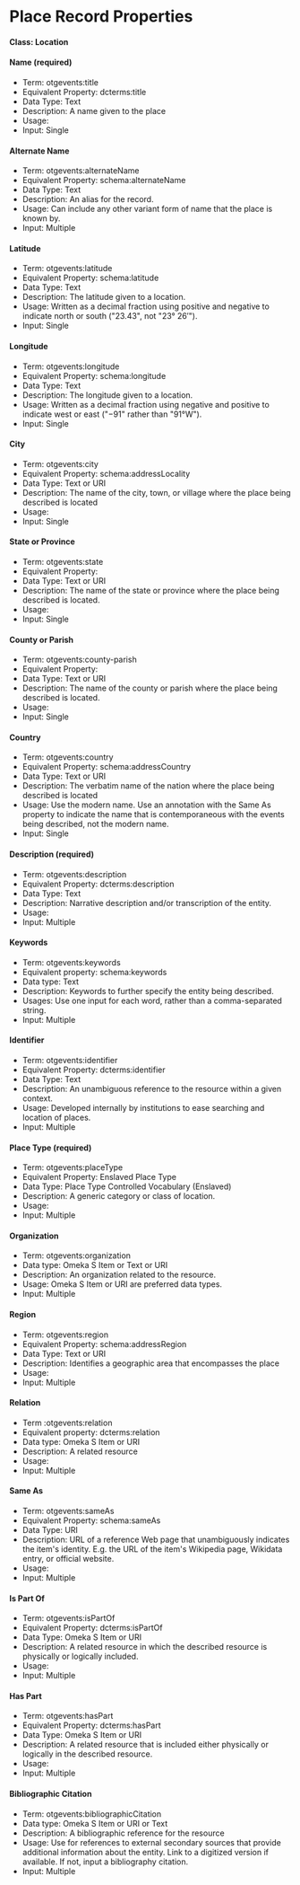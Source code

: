 # Place Record Properties

#### Class: Location

#### **Name (required)**

* Term: otgevents:title
* Equivalent Property: dcterms:title
* Data Type: Text
* Description: A name given to the place
* Usage:
* Input: Single

#### **Alternate Name**

* Term: otgevents:alternateName
* Equivalent Property: schema:alternateName
* Data Type: Text
* Description: An alias for the record.
* Usage: Can include any other variant form of name that the place is known by.
* Input: Multiple

#### **Latitude**

* Term: otgevents:latitude
* Equivalent Property: schema:latitude
* Data Type: Text
* Description: The latitude given to a location.
* Usage: Written as a decimal fraction using positive and negative to indicate north or south ("23.43", not "23° 26′").
* Input: Single

#### **Longitude**

* Term: otgevents:longitude
* Equivalent Property: schema:longitude
* Data Type: Text
* Description: The longitude given to a location.
* Usage: Written as a decimal fraction using negative and positive to indicate west or east ("−91" rather than "91°W").
* Input: Single

#### **City**

* Term: otgevents:city
* Equivalent Property: schema:addressLocality
* Data Type: Text or URI
* Description: The name of the city, town, or village where the place being described is located
* Usage:
* Input: Single

#### **State or Province**

* Term: otgevents:state
* Equivalent Property:&#x20;
* Data Type: Text or URI
* Description: The name of the state or province where the place being described is located.&#x20;
* Usage:
* Input: Single

#### **County or Parish**

* Term: otgevents:county-parish
* Equivalent Property:
* Data Type: Text or URI
* Description: The name of the county or parish where the place being described is located.
* Usage:
* Input: Single

#### **Country**

* Term: otgevents:country
* Equivalent Property: schema:addressCountry
* Data Type: Text or URI
* Description: The verbatim name of the nation where the place being described is located
* Usage: Use the modern name. Use an annotation with the Same As property to indicate the name that is contemporaneous with the events being described, not the modern name.
* Input: Single

#### **Description (required)**

* Term: otgevents:description
* Equivalent Property: dcterms:description
* Data Type: Text
* Description: Narrative description and/or transcription of the entity.
* Usage:
* Input: Multiple

#### Keywords

* Term: otgevents:keywords
* Equivalent property: schema:keywords
* Data type: Text&#x20;
* Description: Keywords to further specify the entity being described.&#x20;
* Usages: Use one input for each word, rather than a comma-separated string.
* Input: Multiple

#### **Identifier**

* Term: otgevents:identifier
* Equivalent Property: dcterms:identifier
* Data Type: Text
* Description: An unambiguous reference to the resource within a given context.
* Usage: Developed internally by institutions to ease searching and location of places.
* Input: Multiple

#### **Place Type (required)**

* Term: otgevents:placeType
* Equivalent Property: Enslaved Place Type
* Data Type: Place Type Controlled Vocabulary (Enslaved)
* Description: A generic category or class of location.&#x20;
* Usage:
* Input: Multiple

#### **Organization**

* Term: otgevents:organization
* Data type: Omeka S Item or Text or URI
* Description: An organization related to the resource.
* Usage: Omeka S Item or URI are preferred data types.
* Input: Multiple

#### **Region**

* Term: otgevents:region
* Equivalent Property: schema:addressRegion
* Data Type: Text or URI
* Description: Identifies a geographic area that encompasses the place
* Usage:
* Input: Multiple

#### Relation

* Term :otgevents:relation
* Equivalent property: dcterms:relation
* Data type: Omeka S Item or URI
* Description: A related resource
* Usage:&#x20;
* Input: Multiple

#### **Same As**

* Term: otgevents:sameAs
* Equivalent Property: schema:sameAs
* Data Type: URI
* Description: URL of a reference Web page that unambiguously indicates the item's identity. E.g. the URL of the item's Wikipedia page, Wikidata entry, or official website.
* Usage:
* Input: Multiple

#### **Is Part Of**

* Term: otgevents:isPartOf
* Equivalent Property: dcterms:isPartOf
* Data Type: Omeka S Item or URI
* Description: A related resource in which the described resource is physically or logically included.
* Usage:
* Input: Multiple

#### **Has Part**

* Term: otgevents:hasPart
* Equivalent Property: dcterms:hasPart
* Data Type: Omeka S Item or URI
* Description: A related resource that is included either physically or logically in the described resource.
* Usage:
* Input: Multiple

#### **Bibliographic Citation**

* Term: otgevents:bibliographicCitation
* Data type: Omeka S Item or URI or Text
* Description: A bibliographic reference for the resource&#x20;
* Usage: Use for references to external secondary sources that provide additional information about the entity. Link to a digitized version if available. If not, input a bibliography citation.
* Input: Multiple
